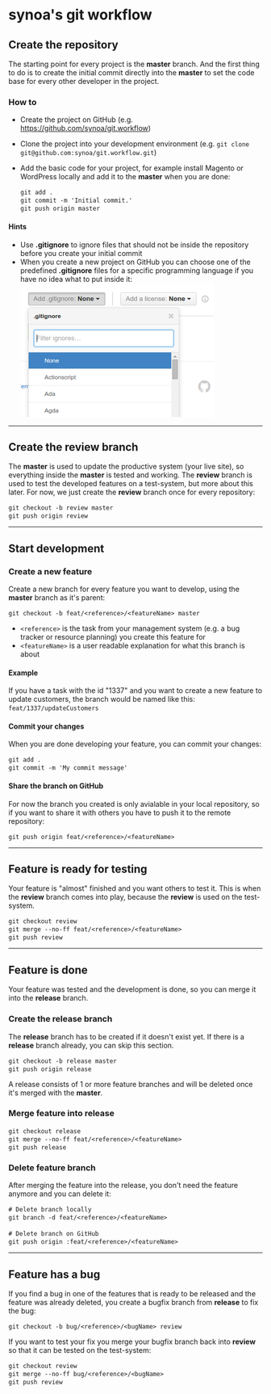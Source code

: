 # synoa's git workflow

## Create the repository

The starting point for every project is the **master** branch. And the first thing to do is to create the initial commit directly into the **master** to set the code base for every other developer in the project.

### How to

* Create the project on GitHub (e.g. https://github.com/synoa/git.workflow)
* Clone the project into your development environment (e.g. ```git clone git@github.com:synoa/git.workflow.git```)
* Add the basic code for your project, for example install Magento or WordPress locally and add it to the **master** when you are done:
  
  ```
  git add .
  git commit -m 'Initial commit.'
  git push origin master
  ```

#### Hints

* Use **.gitignore** to ignore files that should not be inside the repository before you create your initial commit
* When you create a new project on GitHub you can choose one of the predefined **.gitignore** files for a specific programming language if you have no idea what to put inside it:
  ![GitHub predefined .gitignore](https://raw.githubusercontent.com/synoa/synoa.github.io/master/documentation/git/img/github_new_repo_predefined_gitignore.png)

---

## Create the review branch

The **master** is used to update the productive system (your live site), so everything inside the **master** is tested and working. The **review** branch is used to test the developed features on a test-system, but more about this later. For now, we just create the **review** branch once for every repository:

```
git checkout -b review master
git push origin review
```

---

## Start development

### Create a new feature

Create a new branch for every feature you want to develop, using the **master** branch as it's parent:

```
git checkout -b feat/<reference>/<featureName> master
```

* `<reference>` is the task from your management system (e.g. a bug tracker or resource planning) you create this feature for
* `<featureName>` is a user readable explanation for what this branch is about

#### Example

If you have a task with the id "1337" and you want to create a new feature to update customers, the branch would be named like this: `feat/1337/updateCustomers`


#### Commit your changes

When you are done developing your feature, you can commit your changes:

```
git add .
git commit -m 'My commit message'
```

#### Share the branch on GitHub

For now the branch you created is only avialable in your local repository, so if you want to share it with others you have to push it to the remote repository:

```
git push origin feat/<reference>/<featureName>
```

---

## Feature is ready for testing

Your feature is "almost" finished and you want others to test it. This is when the **review** branch comes into play, because the **review** is used on the test-system.

```
git checkout review
git merge --no-ff feat/<reference>/<featureName>
git push review
```

---

## Feature is done

Your feature was tested and the development is done, so you can merge it into the **release** branch. 

### Create the release branch

The **release** branch has to be created if it doesn't exist yet. If there is a **release** branch already, you can skip this section.

```
git checkout -b release master
git push origin release
```

A release consists of 1 or more feature branches and will be deleted once it's merged with the **master**. 

### Merge feature into release

```
git checkout release
git merge --no-ff feat/<reference>/<featureName>
git push release
```

### Delete feature branch

After merging the feature into the release, you don't need the feature anymore and you can delete it: 

```
# Delete branch locally
git branch -d feat/<reference>/<featureName>

# Delete branch on GitHub
git push origin :feat/<reference>/<featureName>
```

---

## Feature has a bug

If you find a bug in one of the features that is ready to be released and the feature was already deleted, you create a bugfix branch from **release** to fix the bug:

```
git checkout -b bug/<reference>/<bugName> review
```

If you want to test your fix you merge your bugfix branch back into **review** so that it can be tested on the test-system:

```
git checkout review
git merge --no-ff bug/<reference>/<bugName>
git push review
```
